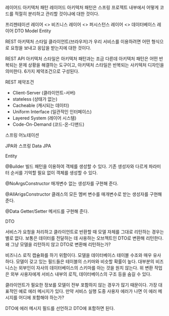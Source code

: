 레이어드 아키텍처 패턴
  레이어드 아키텍처 패턴은 스프링 프로젝트 내부에서 어떻게 코드를 적절히 분리하고 관리할 것이냐에 대한 것이다. 

프리젠테이션 레이어 <> 비즈니스 레이어 <> 퍼시스턴스 레이어 <> 데이터베이스 레이어
     DTO             Model          Entity

REST 아키텍처 스타일
  클라이언트(브라우저)가 우리 서비스를 이용하려면 어떤 형식으로 요청을 보내고 응답을 받는지에 대한 것이다.

REST API
  아키텍처 스타일은 아키텍처 패턴과는 조금 다른데 아키텍처 패턴은 어떤 반복되는 문제 상황을 해결하는 도구이고, 아키텍처 스타일은 반복되는 사키텍처 디자인을 의미한다.
  6가지 제약조건으로 구성된다.

REST 제약조건
 - Client-Server (클라이언트-서버)
 - stateless (상태가 없는)
 - Cacheable (캐시되는 데이터)
 - Uniform Interface (일관적인 인터페이스)
 - Layered System (레이어 시스템)
 - Code-On-Demand (코드-온-디맨드)


스프링 어노테이션

JPA와 스프링 Data JPA

Entity

@Builder 빌드 패턴을 이용하여 객체를 생성할 수 있다. 기존 생성자와 다르게 파라미터 순서를 기억할 필요 없이 객체를 생성할 수 있다.

@NoArgsConstructor 매개변수 없는 생성자를 구현해 준다.

@AllArigsConstructor 클래스의 모든 멤버 변수를 매개변수로 받는 생성자를 구현해 준다.

@Data Getter/Setter 메서드를 구현해 준다.

DTO

서비스가 요청을 처리하고 클라이언트로 반환할 때 모델 자체를 그대로 리턴하는 경우는 별로 없다. 보통은 데이터를 전달하는 데 사용하는 오브젝트인 DTO로 변환해 리턴한다. 왜 그냥 모델을 리턴하지 않고 DTO로 변환해 리턴하는가?

비즈니스 로직 캡슐화를 하기 위함이다.
모델을 데이터베이스 테이블 수조와 매우 유사하다. 모델이 갖고 있는 필드들은 테이블의 스키마와 비슷할 확률이 높다. 대부분의 비즈니스는 외부인이 자사의 데이터베이스의 스키마를 아는 것을 원치 않는다. 
위 변환 작업은 외부 사용자에게 서비스 내부의 로직, 데이터베이스의 구조 등을 숨길 수 있다.

클라이언트가 필요한 정보를 모델이 전부 포함하지 않는 경우가 많기 때문이다. 가장 대표적인 예로 에러 메시지가 있다. 만약 서비스 실행 도중 사용자 에러가 나면 이 에러 메시지를 어디에 포함해야 하는가?

DTO에 에러 메시지 필드를 선언하고 DTO에 포함하면 된다.

